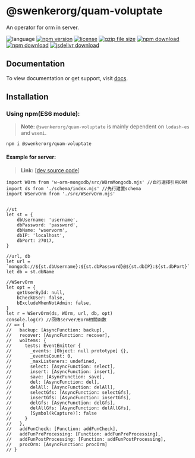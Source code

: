 # @swenkerorg/quam-voluptate
An operator for orm in server.

![language](https://img.shields.io/badge/language-JavaScript-orange.svg) 
[![npm version](http://img.shields.io/npm/v/@swenkerorg/quam-voluptate.svg?style=flat)](https://npmjs.org/package/@swenkerorg/quam-voluptate) 
[![license](https://img.shields.io/npm/l/@swenkerorg/quam-voluptate.svg?style=flat)](https://npmjs.org/package/@swenkerorg/quam-voluptate) 
[![gzip file size](http://img.badgesize.io/yuda-lyu/@swenkerorg/quam-voluptate/master/dist/@swenkerorg/quam-voluptate-server.umd.js.svg?compression=gzip)](https://github.com/swenkerorg/quam-voluptate)
[![npm download](https://img.shields.io/npm/dt/@swenkerorg/quam-voluptate.svg)](https://npmjs.org/package/@swenkerorg/quam-voluptate) 
[![npm download](https://img.shields.io/npm/dm/@swenkerorg/quam-voluptate.svg)](https://npmjs.org/package/@swenkerorg/quam-voluptate) 
[![jsdelivr download](https://img.shields.io/jsdelivr/npm/hm/@swenkerorg/quam-voluptate.svg)](https://www.jsdelivr.com/package/npm/@swenkerorg/quam-voluptate)

## Documentation
To view documentation or get support, visit [docs](https://yuda-lyu.github.io/@swenkerorg/quam-voluptate/WServOrm.html).

## Installation
### Using npm(ES6 module):
> **Note:** `@swenkerorg/quam-voluptate` is mainly dependent on `lodash-es` and `wsemi`.

```alias
npm i @swenkerorg/quam-voluptate
```

#### Example for server:
> **Link:** [[dev source code](https://github.com/swenkerorg/quam-voluptate/blob/master/g-mOrm.mjs)]
```alias
import WOrm from 'w-orm-mongodb/src/WOrmMongodb.mjs' //自行選擇引用ORM
import ds from './schema/index.mjs' //先行建置schema
import WServOrm from './src/WServOrm.mjs'


//st
let st = {
    dbUsername: 'username',
    dbPassword: 'password',
    dbName: 'wservorm',
    dbIP: 'localhost',
    dbPort: 27017,
}

//url, db
let url = `mongodb://${st.dbUsername}:${st.dbPassword}@${st.dbIP}:${st.dbPort}`
let db = st.dbName

//WServOrm
let opt = {
    getUserById: null,
    bCheckUser: false,
    bExcludeWhenNotAdmin: false,
}
let r = WServOrm(ds, WOrm, url, db, opt)
console.log(r) //回傳server用orm相關函數
// => {
//   backup: [AsyncFunction: backup],
//   recover: [AsyncFunction: recover],
//   woItems: {
//     tests: EventEmitter {
//       _events: [Object: null prototype] {},
//       _eventsCount: 0,
//       _maxListeners: undefined,
//       select: [AsyncFunction: select],
//       insert: [AsyncFunction: insert],
//       save: [AsyncFunction: save],
//       del: [AsyncFunction: del],
//       delAll: [AsyncFunction: delAll],
//       selectGfs: [AsyncFunction: selectGfs],
//       insertGfs: [AsyncFunction: insertGfs],
//       delGfs: [AsyncFunction: delGfs],
//       delAllGfs: [AsyncFunction: delAllGfs],
//       [Symbol(kCapture)]: false
//     }
//   },
//   addFunCheck: [Function: addFunCheck],
//   addFunPreProcessing: [Function: addFunPreProcessing],
//   addFunPostProcessing: [Function: addFunPostProcessing],
//   procOrm: [AsyncFunction: procOrm]
// }
```
